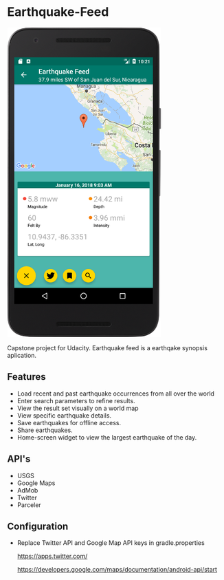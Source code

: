 # Earthquake-Feed

<img src="https://github.com/seth-wat/Earthquake-Feed/blob/polish/display-image-small.png">

Capstone project for Udacity. Earthquake feed is a earthqake synopsis aplication.
## Features
* Load recent and past earthquake occurrences from all over the world
* Enter search parameters to refine results. 
* View the result set visually on a world map
* View specific earthquake details.
* Save earthquakes for offline access.
* Share earthquakes.
* Home-screen widget to view the largest earthquake of the day.

## API's
* USGS
* Google Maps
* AdMob
* Twitter
* Parceler

## Configuration
 * Replace Twitter API and Google Map API keys in gradle.properties
 
    https://apps.twitter.com/
    
    https://developers.google.com/maps/documentation/android-api/start
